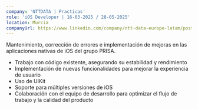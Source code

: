 ```yaml
---
company: 'NTTDATA | Practicas'
role: 'iOS Developer | 16-03-2025 / 28-05-2025'
location: Murcia
companyUrl: https://www.linkedin.com/company/ntt-data-europe-latam/posts/?feedView=all
---
```


Mantenimiento, corrección de errores e implementación de mejoras en las aplicaciones nativas de iOS del grupo PRISA.  
- Trabajo con código existente, asegurando su estabilidad y rendimiento
- Implementación de nuevas funcionalidades para mejorar la experiencia de usuario
- Uso de UIKit 
- Soporte para múltiples versiones de iOS
- Colaboración con el equipo de desarrollo para optimizar el flujo de trabajo y la calidad del producto